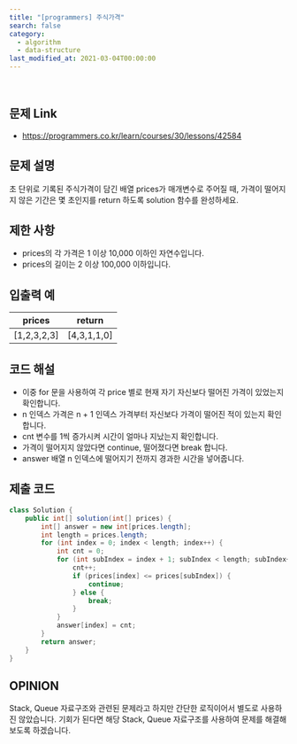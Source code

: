 ```yaml
---
title: "[programmers] 주식가격"
search: false
category:
  - algorithm
  - data-structure
last_modified_at: 2021-03-04T00:00:00
---
```


<br>

## 문제 Link
- <https://programmers.co.kr/learn/courses/30/lessons/42584>

## 문제 설명
초 단위로 기록된 주식가격이 담긴 배열 prices가 매개변수로 주어질 때, 가격이 떨어지지 않은 기간은 몇 초인지를 return 하도록 solution 함수를 완성하세요.

## 제한 사항
- prices의 각 가격은 1 이상 10,000 이하인 자연수입니다. 
- prices의 길이는 2 이상 100,000 이하입니다.

## 입출력 예

| prices | return |
|---|---|
| [1,2,3,2,3] | [4,3,1,1,0] |

## 코드 해설
- 이중 for 문을 사용하여 각 price 별로 현재 자기 자신보다 떨어진 가격이 있었는지 확인합니다.
- n 인덱스 가격은 n + 1 인덱스 가격부터 자신보다 가격이 떨어진 적이 있는지 확인합니다. 
- cnt 변수를 1씩 증가시켜 시간이 얼마나 지났는지 확인합니다.
- 가격이 떨어지지 않았다면 continue, 떨어졌다면 break 합니다.
- answer 배열 n 인덱스에 떨어지기 전까지 경과한 시간을 넣어줍니다.

## 제출 코드

```java
class Solution {
    public int[] solution(int[] prices) {
        int[] answer = new int[prices.length];
        int length = prices.length;
        for (int index = 0; index < length; index++) {
            int cnt = 0;
            for (int subIndex = index + 1; subIndex < length; subIndex++) {
                cnt++;
                if (prices[index] <= prices[subIndex]) {
                    continue;
                } else {
                    break;
                }
            }
            answer[index] = cnt;
        }
        return answer;
    }
}
```

## OPINION
Stack, Queue 자료구조와 관련된 문제라고 하지만 간단한 로직이어서 별도로 사용하진 않았습니다. 
기회가 된다면 해당 Stack, Queue 자료구조를 사용하여 문제를 해결해보도록 하겠습니다.